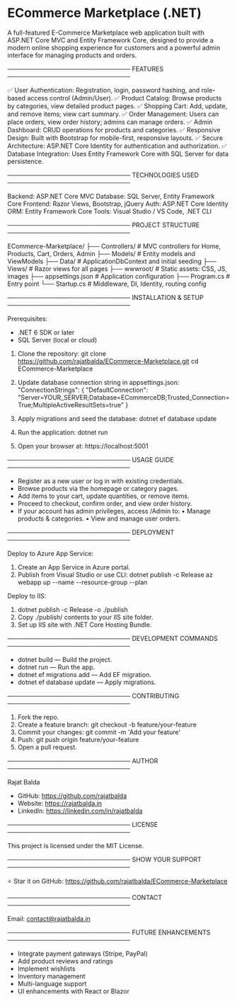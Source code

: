 ECommerce Marketplace (.NET)
============================

A full-featured E-Commerce Marketplace web application built with ASP.NET Core MVC and Entity Framework Core, designed to provide a modern online shopping experience for customers and a powerful admin interface for managing products and orders.

────────────────────────────
FEATURES
────────────────────────────

✅ User Authentication: Registration, login, password hashing, and role-based access control (Admin/User).
✅ Product Catalog: Browse products by categories, view detailed product pages.
✅ Shopping Cart: Add, update, and remove items; view cart summary.
✅ Order Management: Users can place orders, view order history; admins can manage orders.
✅ Admin Dashboard: CRUD operations for products and categories.
✅ Responsive Design: Built with Bootstrap for mobile-first, responsive layouts.
✅ Secure Architecture: ASP.NET Core Identity for authentication and authorization.
✅ Database Integration: Uses Entity Framework Core with SQL Server for data persistence.

────────────────────────────
TECHNOLOGIES USED
────────────────────────────

Backend: ASP.NET Core MVC
Database: SQL Server, Entity Framework Core
Frontend: Razor Views, Bootstrap, jQuery
Auth: ASP.NET Core Identity
ORM: Entity Framework Core
Tools: Visual Studio / VS Code, .NET CLI

────────────────────────────
PROJECT STRUCTURE
────────────────────────────

ECommerce-Marketplace/
├── Controllers/        # MVC controllers for Home, Products, Cart, Orders, Admin
├── Models/             # Entity models and ViewModels
├── Data/               # ApplicationDbContext and initial seeding
├── Views/              # Razor views for all pages
├── wwwroot/            # Static assets: CSS, JS, images
├── appsettings.json    # Application configuration
├── Program.cs          # Entry point
└── Startup.cs          # Middleware, DI, Identity, routing config

────────────────────────────
INSTALLATION & SETUP
────────────────────────────

Prerequisites:
- .NET 6 SDK or later
- SQL Server (local or cloud)

1) Clone the repository:
   git clone https://github.com/rajatbalda/ECommerce-Marketplace.git
   cd ECommerce-Marketplace

2) Update database connection string in appsettings.json:
   "ConnectionStrings": {
     "DefaultConnection": "Server=YOUR_SERVER;Database=ECommerceDB;Trusted_Connection=True;MultipleActiveResultSets=true"
   }

3) Apply migrations and seed the database:
   dotnet ef database update

4) Run the application:
   dotnet run

5) Open your browser at:
   https://localhost:5001

────────────────────────────
USAGE GUIDE
────────────────────────────

- Register as a new user or log in with existing credentials.
- Browse products via the homepage or category pages.
- Add items to your cart, update quantities, or remove items.
- Proceed to checkout, confirm order, and view order history.
- If your account has admin privileges, access /Admin to:
  • Manage products & categories.
  • View and manage user orders.

────────────────────────────
DEPLOYMENT
────────────────────────────

Deploy to Azure App Service:
1) Create an App Service in Azure portal.
2) Publish from Visual Studio or use CLI:
   dotnet publish -c Release
   az webapp up --name <app-name> --resource-group <resource-group> --plan <app-service-plan>

Deploy to IIS:
1) dotnet publish -c Release -o ./publish
2) Copy ./publish/ contents to your IIS site folder.
3) Set up IIS site with .NET Core Hosting Bundle.

────────────────────────────
DEVELOPMENT COMMANDS
────────────────────────────

- dotnet build — Build the project.
- dotnet run — Run the app.
- dotnet ef migrations add <MigrationName> — Add EF migration.
- dotnet ef database update — Apply migrations.

────────────────────────────
CONTRIBUTING
────────────────────────────

1) Fork the repo.
2) Create a feature branch: git checkout -b feature/your-feature
3) Commit your changes: git commit -m 'Add your feature'
4) Push: git push origin feature/your-feature
5) Open a pull request.

────────────────────────────
AUTHOR
────────────────────────────

Rajat Balda
- GitHub: https://github.com/rajatbalda
- Website: https://rajatbalda.in
- LinkedIn: https://linkedin.com/in/rajatbalda

────────────────────────────
LICENSE
────────────────────────────

This project is licensed under the MIT License.

────────────────────────────
SHOW YOUR SUPPORT
────────────────────────────

⭐️ Star it on GitHub: https://github.com/rajatbalda/ECommerce-Marketplace

────────────────────────────
CONTACT
────────────────────────────

Email: contact@rajatbalda.in

────────────────────────────
FUTURE ENHANCEMENTS
────────────────────────────

- Integrate payment gateways (Stripe, PayPal)
- Add product reviews and ratings
- Implement wishlists
- Inventory management
- Multi-language support
- UI enhancements with React or Blazor
